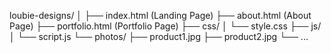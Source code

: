 loubie-designs/
│
├── index.html         (Landing Page)
├── about.html         (About Page)
├── portfolio.html     (Portfolio Page)
├── css/
│   └── style.css
├── js/
│   └── script.js
└── photos/
    ├── product1.jpg
    ├── product2.jpg
    └── ...
